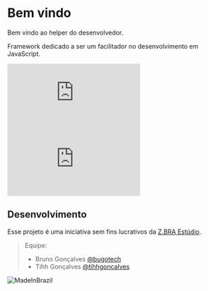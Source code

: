 # Bem vindo
Bem vindo ao helper do desenvolvedor.

Framework dedicado a ser um facilitador no desenvolvimento em JavaScript.

[![Versão](http://apps.zbraestudio.com.br/flags/version.php?path=zbraestudio/rhinoJS)](/releases.md)
[![Versão](http://apps.zbraestudio.com.br/flags/size.php?path=zbraestudio/rhinoJS)](/releases.md)

## Desenvolvimento
Esse projeto é uma iniciativa sem fins lucrativos da [Z.BRA Estúdio](http://www.zbraestudio.com.br).

> Equipe:
> - Bruno Gonçalves [@bugotech](https://twitter.com/bugotech)
> - Tihh Gonçalves [@tihhgoncalves](https://twitter.com/tihhgoncalves)



![MadeInBrazil](https://raw.githubusercontent.com/zbraestudio/rhinoJS/master/doc/br.png)

